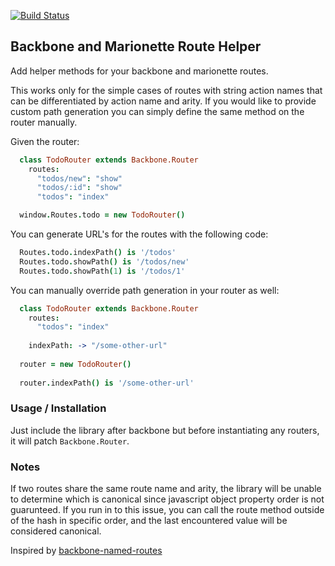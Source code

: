 [![Build Status](https://travis-ci.org/mojotech/backbone.route-helper.png)](https://travis-ci.org/mojotech/backbone.route-helper)

## Backbone and Marionette Route Helper

Add helper methods for your backbone and marionette routes.

This works only for the simple cases of routes with string action names that can be differentiated by action name and arity.  If you would like to provide custom path generation you can simply define the same method on the router manually.

Given the router:

```coffeescript
  class TodoRouter extends Backbone.Router
    routes:
      "todos/new": "show"
      "todos/:id": "show"
      "todos": "index"

  window.Routes.todo = new TodoRouter()
```

You can generate URL's for the routes with the following code:

```coffeescript
  Routes.todo.indexPath() is '/todos'
  Routes.todo.showPath() is '/todos/new'
  Routes.todo.showPath(1) is '/todos/1'
```

You can manually override path generation in your router as well:

```coffeescript
  class TodoRouter extends Backbone.Router
    routes:
      "todos": "index"
      
    indexPath: -> "/some-other-url"
  
  router = new TodoRouter()
  
  router.indexPath() is '/some-other-url'
```

### Usage / Installation

Just include the library after backbone but before instantiating any routers, it will patch `Backbone.Router`.

### Notes

If two routes share the same route name and arity, the library will be unable to determine which is canonical since javascript object property order is not guarunteed.  If you run in to this issue, you can call the route method outside of the hash in specific order, and the last encountered value will be considered canonical.

Inspired by [backbone-named-routes](https://github.com/drtangible/backbone-named-routes)
